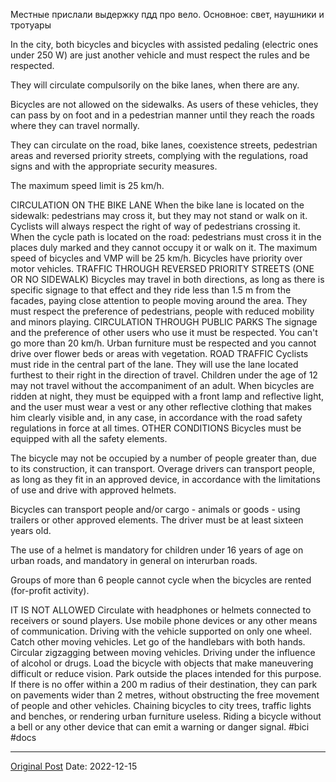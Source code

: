 Местные прислали выдержку пдд про вело. Основное: свет, наушники и тротуары 

In the city, both bicycles and bicycles with assisted pedaling (electric ones under 250 W) are just another vehicle and must respect the rules and be respected.

They will circulate compulsorily on the bike lanes, when there are any.

Bicycles are not allowed on the sidewalks.  As users of these vehicles, they can pass by on foot and in a pedestrian manner until they reach the roads where they can travel normally.

They can circulate on the road, bike lanes, coexistence streets, pedestrian areas and reversed priority streets, complying with the regulations, road signs and with the appropriate security measures.

The maximum speed limit is 25 km/h.

CIRCULATION ON THE BIKE LANE
 When the bike lane is located on the sidewalk: pedestrians may cross it, but they may not stand or walk on it.  Cyclists will always respect the right of way of pedestrians crossing it.
 When the cycle path is located on the road: pedestrians must cross it in the places duly marked and they cannot occupy it or walk on it.  The maximum speed of bicycles and VMP will be 25 km/h.
 Bicycles have priority over motor vehicles.
TRAFFIC THROUGH REVERSED PRIORITY STREETS (ONE OR NO SIDEWALK)
 Bicycles may travel in both directions, as long as there is specific signage to that effect and they ride less than 1.5 m from the facades, paying close attention to people moving around the area.
 They must respect the preference of pedestrians, people with reduced mobility and minors playing.
 CIRCULATION THROUGH PUBLIC PARKS
 The signage and the preference of other users who use it must be respected.  You can't go more than 20 km/h.
 Urban furniture must be respected and you cannot drive over flower beds or areas with vegetation.
ROAD TRAFFIC
 Cyclists must ride in the central part of the lane.  They will use the lane located furthest to their right in the direction of travel.
 Children under the age of 12 may not travel without the accompaniment of an adult.
 When bicycles are ridden at night, they must be equipped with a front lamp and reflective light, and the user must wear a vest or any other reflective clothing that makes him clearly visible and, in any case, in accordance  with the road safety regulations in force at all times.
OTHER CONDITIONS
 Bicycles must be equipped with all the safety elements.

 The bicycle may not be occupied by a number of people greater than, due to its construction, it can transport.  Overage drivers can transport people, as long as they fit in an approved device, in accordance with the limitations of use and drive with approved helmets.

 Bicycles can transport people and/or cargo - animals or goods - using trailers or other approved elements.  The driver must be at least sixteen years old.

 The use of a helmet is mandatory for children under 16 years of age on urban roads, and mandatory in general on interurban roads.

 Groups of more than 6 people cannot cycle when the bicycles are rented (for-profit activity).

IT IS NOT ALLOWED
 Circulate with headphones or helmets connected to receivers or sound players.
 Use mobile phone devices or any other means of communication.
 Driving with the vehicle supported on only one wheel.
 Catch other moving vehicles.
 Let go of the handlebars with both hands.
 Circular zigzagging between moving vehicles.
 Driving under the influence of alcohol or drugs.
 Load the bicycle with objects that make maneuvering difficult or reduce vision.
 Park outside the places intended for this purpose.  If there is no offer within a 200 m radius of their destination, they can park on pavements wider than 2 metres, without obstructing the free movement of people and other vehicles.
 Chaining bicycles to city trees, traffic lights and benches, or rendering urban furniture useless.
Riding a bicycle without a bell or any other device that can emit a warning or danger signal. #bici #docs

---
[Original Post](https://t.me/lev2tarragona/719)
Date: 2022-12-15
